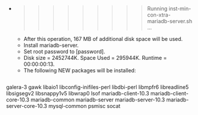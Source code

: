 * >>>>>>>>> Running inst-min-con-xtra-mariadb-server.sh ...
  * After this operation, 167 MB of additional disk space will be used.
  * Install mariadb-server.
  * Set root password to [password].
  * Disk size = 2452744K. Space Used = 295944K. Runtime = 00:00:00:13.
  * The following NEW packages will be installed:
  ```bash
galera-3 gawk libaio1 libconfig-inifiles-perl libdbi-perl
libmpfr6 libreadline5 libsigsegv2 libsnappy1v5 libwrap0
lsof mariadb-client-10.3 mariadb-client-core-10.3 mariadb-common mariadb-server
mariadb-server-10.3 mariadb-server-core-10.3 mysql-common psmisc socat
  ```
